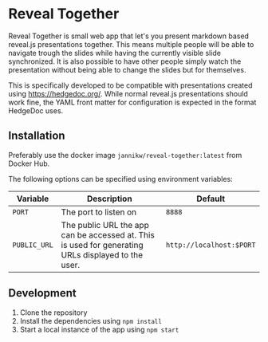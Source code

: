 # Reveal Together

Reveal Together is small web app that let's you present markdown based reveal.js presentations together.
This means multiple people will be able to navigate trough the slides while having the currently visible slide synchronized.
It is also possible to have other people simply watch the presentation without being able to change the slides but for themselves.

This is specifically developed to be compatible with presentations created using https://hedgedoc.org/.
While normal reveal.js presentations should work fine, the YAML front matter for configuration is expected in the format HedgeDoc uses.

## Installation

Preferably use the docker image `jannikw/reveal-together:latest` from Docker Hub.

The following options can be specified using environment variables:

| Variable     | Description                                                                                        | Default                  |
| ------------ | -------------------------------------------------------------------------------------------------- | ------------------------ |
| `PORT`       | The port to listen on                                                                              | `8888`                   |
| `PUBLIC_URL` | The public URL the app can be accessed at. This is used for generating URLs displayed to the user. | `http://localhost:$PORT` |

## Development

1. Clone the repository
2. Install the dependencies using `npm install`
3. Start a local instance of the app using `npm start`
